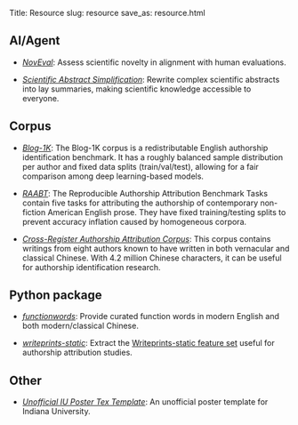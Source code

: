 Title: Resource
slug: resource
save_as: resource.html


## AI/Agent

<!-- - [*NPathQ*](https://github.com/Wang-Haining/NPathQ): Neuropathology Report QA Made Easy & Private. -->

- [*NovEval*](https://github.com/Wang-Haining/noveval): Assess scientific novelty in alignment with human evaluations.

- [*Scientific Abstract Simplification*](https://huggingface.co/haining/scientific_abstract_simplification): Rewrite complex scientific abstracts into lay summaries, making scientific knowledge accessible to everyone.


## Corpus

- [*Blog-1K*](https://zenodo.org/record/7455623#.Y5-v9uxAphG): The Blog-1K corpus is a redistributable English authorship identification benchmark. It has a roughly balanced sample distribution per author and fixed data splits (train/val/test), allowing for a fair comparison among deep learning-based models.

- [*RAABT*](https://zenodo.org/record/5213898#.YRxwLNNAphE): The Reproducible Authorship Attribution Benchmark Tasks contain five tasks for attributing the authorship of contemporary non-fiction American English prose. They have fixed training/testing splits to prevent accuracy inflation caused by homogeneous corpora.

- [*Cross-Register Authorship Attribution Corpus*](https://zenodo.org/record/5513043): This corpus contains writings from eight authors known to have written in both vernacular and classical Chinese. With 4.2 million Chinese characters, it can be useful for authorship identification research.


## Python package

- [*functionwords*](https://pypi.org/project/functionwords/): Provide curated function words in modern English and both modern/classical Chinese.

- [*writeprints-static*](https://pypi.org/project/writeprints-static/): Extract the [Writeprints-static feature set](https://dl.acm.org/doi/10.1145/2382448.2382450) useful for authorship attribution studies.

## Other

- [*Unofficial IU Poster Tex Template*](https://www.overleaf.com/latex/templates/indiana-university-iu-poster-template/pvpryrsjnczb): An unofficial poster template for Indiana University.

<!-- ### APP

- [*Visual DTA*](https://visual-dta.herokuapp.com/): a scientific tool visualizes the structure of topic flow within a conversation.
The `dev 0.0.5` version is online for testing. This project is under the supervision of [Prof. Susan Herring](https://info.sice.indiana.edu/~herring/). -->

<!-- <br>

#### References:

- Brennan, M., Afroz, S., & Greenstadt, R. (2012). Adversarial stylometry: Circumventing authorship recognition to
    preserve privacy and anonymity. *ACM Transactions on Information and System Security (TISSEC)*, *15(3)*, 1-22.

- Koppel, M., Schler, J., & Argamon, S. (2009). Computational methods in authorship attribution. *Journal of the 
    American Society for information Science and Technology*, *60(1)*, 9-26. -->
